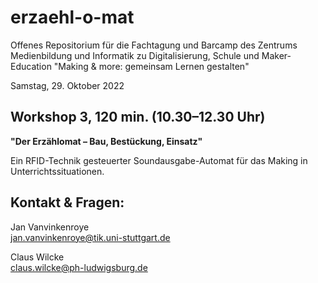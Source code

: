 # erzaehl-o-mat
Offenes Repositorium 
für die Fachtagung und Barcamp des Zentrums Medienbildung und Informatik zu Digitalisierung, Schule und Maker-Education
"Making & more: gemeinsam Lernen gestalten"  

Samstag, 29. Oktober 2022

## Workshop 3, 120 min. (10.30–12.30 Uhr)
**"Der Erzählomat – Bau, Bestückung, Einsatz"**   

Ein RFID-Technik gesteuerter Soundausgabe-Automat für das Making in Unterrichtssituationen.


## Kontakt & Fragen:
Jan Vanvinkenroye  
<jan.vanvinkenroye@tik.uni-stuttgart.de>

Claus Wilcke  
<claus.wilcke@ph-ludwigsburg.de>
